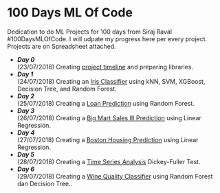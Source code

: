 # 100 Days ML Of Code
Dedication to do ML Projects for 100 days from Siraj Raval #100DaysMLOfCode. I will udpate my progress here per every project. Projects are on Spreadsheet attached.

* ***Day 0***  
(23/07/2018) Creating <a href="https://github.com/hermonjay/100DaysOfMLCode/blob/master/100%20Days%20Projects.ods">project timeline</a> and preparing libraries.
* ***Day 1***  
(24/07/2018) Creating an <a href="https://github.com/hermonjay/iris_classifier">Iris Classifier</a> using kNN, SVM, XGBoost, Decision Tree, and Random Forest.
* ***Day 2***  
(25/07/2018) Creating a <a href="https://github.com/hermonjay/loan_prediction">Loan Prediction</a> using Random Forest.
* ***Day 3***  
(26/07/2018) Creating a <a href="https://github.com/hermonjay/big_mart_sales_iii">Big Mart Sales III Prediction</a> using Linear Regression.
* ***Day 4***  
(27/07/2018) Creating a <a href="https://github.com/hermonjay/boston_housing">Boston Housing Prediction</a> using Linear Regression.
* ***Day 5***  
(28/07/2018) Creating a <a href="https://github.com/hermonjay/time_series_analysis/">Time Series Analysis</a> Dickey-Fuller Test.
* ***Day 6***  
(29/07/2018) Creating a <a href="https://github.com/hermonjay/wine_quality/">Wine Quality Classifier</a> using Random Forest dan Decision Tree..
